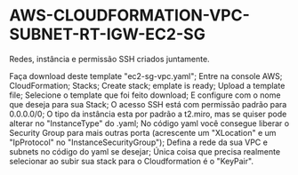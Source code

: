 # AWS-CLOUDFORMATION-VPC-SUBNET-RT-IGW-EC2-SG
Redes, instância e permissão SSH criados juntamente.

Faça download deste template "ec2-sg-vpc.yaml"; 
Entre na console AWS; 
CloudFormation; 
Stacks; Create stack; 
emplate is ready; 
Upload a template file; 
Selecione o template que foi feito download; 
E configure com o nome que deseja para sua Stack;
O acesso SSH está com permissão padrão para 0.0.0.0/0; 
O tipo da instância esta por padrão a t2.miro, mas se quiser pode alterar no "InstanceType" do .yaml; 
No código yaml você consegue liberar o Security Group para mais outras porta (acrescente um "XLocation" e um "IpProtocol" no "InstanceSecurityGroup");
Defina a rede da sua VPC e subnets no código do yaml se desejar;
Única coisa que precisa realmente selecionar ao subir sua stack para o Cloudformation é o "KeyPair".
